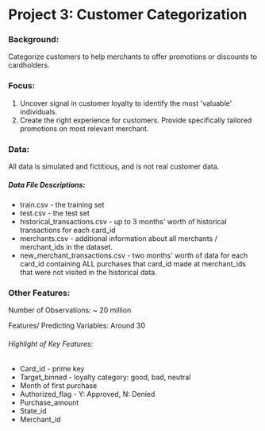 # Project 3: Customer Categorization

### Background: 
Categorize customers to help merchants to offer promotions or discounts to cardholders. 

### Focus:
1. Uncover signal in customer loyalty to identify the most 'valuable' individuals. 
2. Create the right experience for customers. Provide specifically tailored promotions on most relevant merchant.

### Data:

All data is simulated and fictitious, and is not real customer data. 

##### Data File Descriptions: 

* train.csv - the training set
* test.csv - the test set
* historical_transactions.csv - up to 3 months' worth of historical transactions for each card_id
* merchants.csv - additional information about all merchants / merchant_ids in the dataset.
* new_merchant_transactions.csv - two months' worth of data for each card_id containing ALL purchases that card_id made at merchant_ids that were not visited in the historical data.

### Other Features: 
Number of Observations: ~ 20 million

Features/ Predicting Variables: Around 30

###### Highlight of Key Features:
 
* Card_id - prime key
* Target_binned - loyalty category: good, bad, neutral
* Month of first purchase
* Authorized_flag - Y: Approved, N: Denied
* Purchase_amount
* State_id
* Merchant_id
